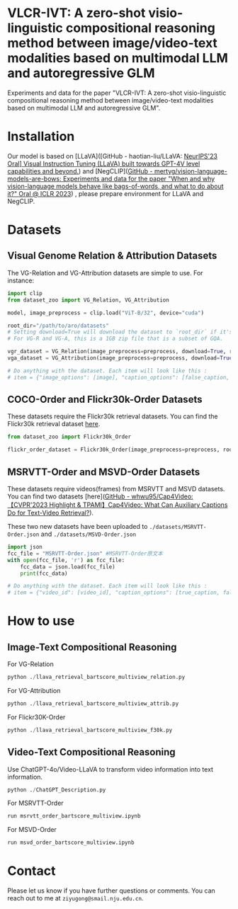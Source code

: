 # VLCR-IVT: A zero-shot visio-linguistic compositional reasoning method between image/video-text modalities based on multimodal LLM and autoregressive GLM



Experiments and data for the paper "VLCR-IVT: A zero-shot visio-linguistic compositional reasoning method between image/video-text modalities based on multimodal LLM and autoregressive GLM". 



#  Installation

Our model is based on [LLaVA]([GitHub - haotian-liu/LLaVA: [NeurIPS'23 Oral\] Visual Instruction Tuning (LLaVA) built towards GPT-4V level capabilities and beyond.](https://github.com/haotian-liu/LLaVA)) and [NegCLIP]([GitHub - mertyg/vision-language-models-are-bows: Experiments and data for the paper "When and why vision-language models behave like bags-of-words, and what to do about it?" Oral @ ICLR 2023](https://github.com/mertyg/vision-language-models-are-bows)) , please prepare environment for LLaVA and NegCLIP.



#  Datasets

## Visual Genome Relation & Attribution Datasets
The VG-Relation and VG-Attribution datasets are simple to use. For instance:
```python
import clip
from dataset_zoo import VG_Relation, VG_Attribution

model, image_preprocess = clip.load("ViT-B/32", device="cuda")

root_dir="/path/to/aro/datasets"
# Setting download=True will download the dataset to `root_dir` if it's not already there. 
# For VG-R and VG-A, this is a 1GB zip file that is a subset of GQA.

vgr_dataset = VG_Relation(image_preprocess=preprocess, download=True, root_dir=root_dir)
vga_dataset = VG_Attribution(image_preprocess=preprocess, download=True, root_dir=root_dir)

# Do anything with the dataset. Each item will look like this : 
# item = {"image_options": [image], "caption_options": [false_caption, true_caption]}
```

## COCO-Order and Flickr30k-Order Datasets
These datasets require the Flickr30k retrieval datasets.  You can find the Flickr30k retrieval dataset [here](https://forms.illinois.edu/sec/229675).

```python
from dataset_zoo import Flickr30k_Order

flickr_order_dataset = Flickr30k_Order(image_preprocess=preprocess, root_dir=root_dir)
```

## MSRVTT-Order and MSVD-Order Datasets

These datasets require videos(frames) from MSRVTT and MSVD datasets.  You can find two datasets [here]([GitHub - whwu95/Cap4Video: 【CVPR'2023 Highlight & TPAMI】Cap4Video: What Can Auxiliary Captions Do for Text-Video Retrieval?](https://github.com/whwu95/Cap4Video)).

These two new datasets have been uploaded to `./datasets/MSRVTT-Order.json` and `./datasets/MSVD-Order.json`

```python
import json
fcc_file = "MSRVTT-Order.json" #MSRVTT-Order原文本
with open(fcc_file, 'r') as fcc_file:
    fcc_data = json.load(fcc_file)
    print(fcc_data)

# Do anything with the dataset. Each item will look like this : 
# item = {"video_id": [video_id], "caption_options": [true_caption, false_caption 1, false_caption 2, false_caption 3, false_caption 4]}
```



# How to use

## Image-Text Compositional Reasoning 

For VG-Relation

```python
python ./llava_retrieval_bartscore_multiview_relation.py
```

For VG-Attribution

```python
python ./llava_retrieval_bartscore_multiview_attrib.py
```

For Flickr30K-Order

```python
python ./llava_retrieval_bartscore_multiview_f30k.py
```



## Video-Text Compositional Reasoning 

Use ChatGPT-4o/Video-LLaVA to transform video information into text information. 

```python
python ./ChatGPT_Description.py
```

For MSRVTT-Order

```python
run msrvtt_order_bartscore_multiview.ipynb
```

For MSVD-Order

```python
run msvd_order_bartscore_multiview.ipynb
```



# Contact 

Please let us know if you have further questions or comments. You can reach out to me at `ziyugong@smail.nju.edu.cn`. 
